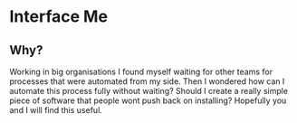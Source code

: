 # Interface Me

## Why?

Working in big organisations I found myself waiting for other teams for processes that were automated from my side. Then I wondered how can I automate this process fully without waiting? Should I create a really simple piece of software that people wont push back on installing? Hopefully you and I will find this useful.

